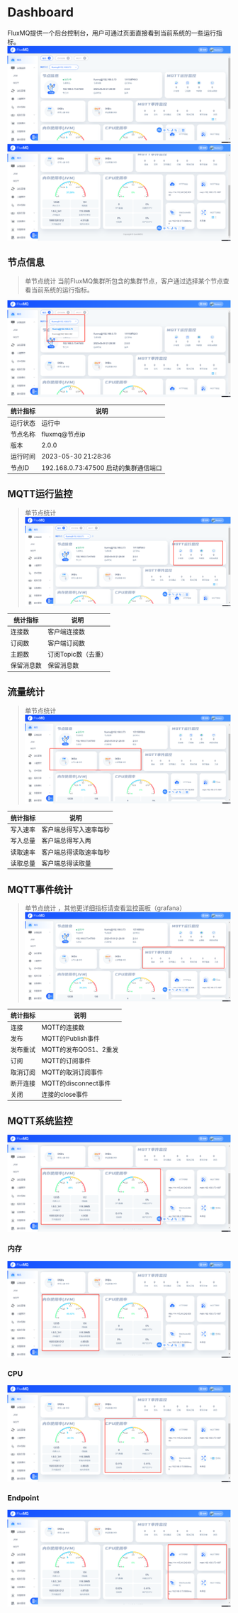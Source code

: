 # Dashboard
FluxMQ提供一个后台控制台，用户可通过页面直接看到当前系统的一些运行指标。
![](../../../assets/images/function/img_33.png)
![](../../../assets/images/function/img_34.png)

## 节点信息
> 单节点统计
当前FluxMQ集群所包含的集群节点，客户通过选择某个节点查看当前系统的运行指标。

![](../../../assets/images/function/img_35.png)

| **统计指标** | **说明**                       |
|----------|------------------------------|
| 运行状态     | 运行中                          |
| 节点名称     | fluxmq@节点ip                  |
| 版本       | 2.0.0                        |
| 运行时间     | 2023-05-30 21:28:36          |
| 节点ID     | 192.168.0.73:47500 启动的集群通信端口 |

## MQTT运行监控
> 单节点统计
![](../../../assets/images/function/img_36.png)

| **统计指标** | **说明**       |
|----------|--------------|
| 连接数      | 客户端连接数       |
| 订阅数      | 客户端订阅数       |
| 主题数      | 订阅Topic数（去重） |
| 保留消息数    | 保留消息数        |

## 流量统计
> 单节点统计
![](../../../assets/images/function/img_37.png)

| **统计指标** | **说明**      |
|----------|-------------|
| 写入速率     | 客户端总得写入速率每秒 |
| 写入总量     | 客户端总得写入两    |
| 读取速率     | 客户端总得读取速率每秒 |
| 读取总量     | 客户端总得读取量    |

## MQTT事件统计
> 单节点统计 ，其他更详细指标请查看监控画板（grafana）
![](../../../assets/images/function/img_38.png)

| **统计指标** | **说明**            |
|----------|-------------------|
| 连接       | MQTT的连接数          |
| 发布       | MQTT的Publish事件    |
| 发布重试     | MQTT的发布QOS1、2重发   |
| 订阅       | MQTT的订阅事件         |
| 取消订阅     | MQTT的取消订阅事件       |
| 断开连接     | MQTT的disconnect事件 |
| 关闭       | 连接的close事件        |

## MQTT系统监控
![](../../../assets/images/function/img_39.png)

### 内存
![](../../../assets/images/function/img_40.png)


### CPU
![](../../../assets/images/function/img_41.png)

### Endpoint
![](../../../assets/images/function/img_42.png)
